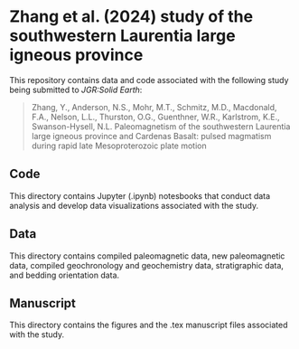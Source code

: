 # Zhang et al. (2024) study of the southwestern Laurentia large igneous province

This repository contains data and code associated with the following study being submitted to *JGR:Solid Earth*:

> Zhang, Y., Anderson, N.S., Mohr, M.T., Schmitz, M.D., Macdonald, F.A., Nelson, L.L., Thurston, O.G., Guenthner, W.R., Karlstrom, K.E., Swanson-Hysell, N.L. Paleomagnetism of the southwestern Laurentia large igneous province and Cardenas Basalt: pulsed magmatism during rapid late Mesoproterozoic plate motion

## Code

This directory contains Jupyter (.ipynb) notesbooks that conduct data analysis and develop data visualizations associated with the study.

## Data

This directory contains compiled paleomagnetic data, new paleomagnetic data, compiled geochronology and geochemistry data, stratigraphic data, and bedding orientation data.

## Manuscript

This directory contains the figures and the .tex manuscript files associated with the study.
